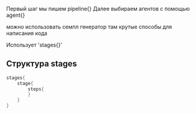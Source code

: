 Первый шаг мы пишем pipeline{}
Далее выбираем агентов с помощью agent{}

можно использовать семпл генератор там крутые способы для написания кода


Использует 'stages{}'


## Структура stages


```groovy
stages{
	stage{
		steps{
		}
	}
}
```

